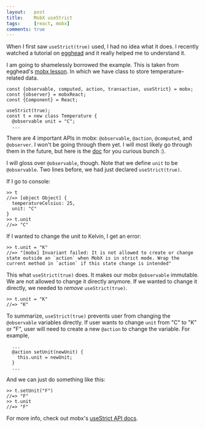 ```yaml
---
layout:   post
title:    MobX useStrict
tags:     [react, mobx]
comments: true
---
```


When I first saw `useStrict(true)` used, I had no idea what it does. I recently watched a tutorial on [egghead](https://egghead.io/) and it really helped me to understand it.

I am going to shamelessly borrowed the example. This is taken from egghead's [mobx lesson](https://egghead.io/lessons/react-use-mobx-actions-to-change-and-guard-state). In which we have class to store temperature-related data.

```
const {observable, computed, action, transaction, useStrict} = mobx;
const {observer} = mobxReact;
const {Component} = React;

useStrict(true);
const t = new class Temperature {
  @observable unit = "C";
  ...
```

There are 4 important APIs in mobx: `@observable`, `@action`, `@computed`, and `@observer`. I won't be going through them yet. I will most likely go through them in the future, but here is the [doc](https://mobx.js.org/refguide/api.html) for you curious bunch :).

I will gloss over `@observable`, though. Note that we define `unit` to be `@observable`. Two lines before, we had just declared `useStrict(true)`.

If I go to console:

```
>> t
//=> [object Object] {
  temperatureCelsius: 25,
  unit: "C"
}
>> t.unit
//=> "C"
```

If I wanted to change the unit to Kelvin, I get an error:
```
>> t.unit = "K"
//=> "[mobx] Invariant failed: It is not allowed to create or change state outside an `action` when MobX is in strict mode. Wrap the current method in `action` if this state change is intended"
```

This what `useStrict(true)` does. It makes our mobx `@observable` immutable. We are not allowed to change it directly anymore. If we wanted to change it directly, we needed to *remove* `useStrict(true)`.

```
>> t.unit = "K"
//=> "K"
```
To summarize, `useStrict(true)` prevents user from changing the `@observable` variables directly. If user wants to change `unit` from "C" to "K" or "F", user will need to create a new `@action` to change the variable. For example,

```
  ...
  @action setUnit(newUnit) {
    this.unit = newUnit;
  }
  ...
```

And we can just do something like this:

```
>> t.setUnit("F")
//=> "F"
>> t.unit
//=> "F"
```

For more info, check out mobx's [useStrict API docs](https://github.com/mobxjs/mobx/blob/gh-pages/docs/refguide/api.md#usestrict).
